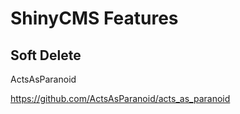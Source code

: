 # ShinyCMS Features

## Soft Delete

ActsAsParanoid

https://github.com/ActsAsParanoid/acts_as_paranoid
